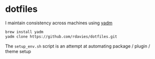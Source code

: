 # dotfiles

I maintain consistency across machines using [yadm](https://yadm.io/)
```bash
brew install yadm
yadm clone https://github.com/rdavies/dotfiles.git
```

The `setup_env.sh` script is an attempt at automating package / plugin / theme setup
